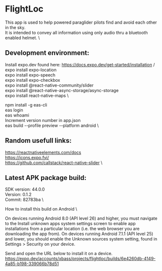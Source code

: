 # FlightLoc
This app is used to help powered paraglider pilots find and avoid each other in the sky. \
It is intended to convey all information using only audio thru a bluetooth enabled helmet. \


## Development environment:
Install expo.dev found here: https://docs.expo.dev/get-started/installation /
expo install expo-location \
expo install expo-speech \
expo install expo-checkbox \
expo install @react-native-community/slider \
expo install @react-native-async-storage/async-storage \
expo install react-native-maps \

npm install -g eas-cli \
eas login \
eas whoami \
Increment version number in app.json \
eas build --profile preview --platform android \


## Random usefull links:
https://reactnativeelements.com/docs \
https://icons.expo.fyi/ \
https://github.com/callstack/react-native-slider \


## Latest APK package build:
SDK version:  44.0.0 \
Version:  0.1.2 \
Commit:  82783ba \

How to install this build on Android \

On devices running Android 8.0 (API level 26) and higher, you must navigate to the Install unknown apps system settings screen to enable app installations from a particular location (i.e. the web browser you are downloading the app from).
On devices running Android 7.1.1 (API level 25) and lower, you should enable the Unknown sources system setting, found in Settings > Security on your device.

Send and open the URL below to install it on a device.
https://expo.dev/accounts/xbass/projects/flightloc/builds/6e4260db-4149-4a85-b198-339066b78d51
